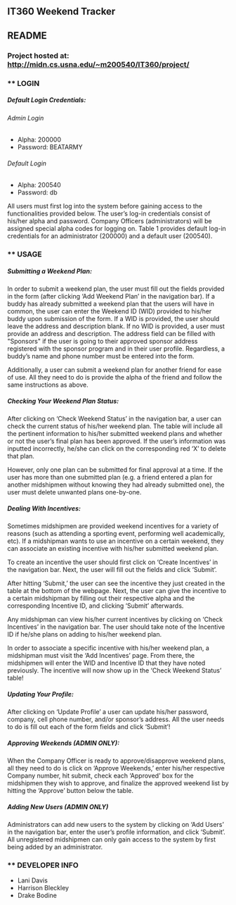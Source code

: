 ## IT360 Weekend Tracker
## README

### Project hosted at: http://midn.cs.usna.edu/~m200540/IT360/project/

### ** LOGIN
##### Default Login Credentials:
###### Admin Login
 - Alpha:      200000
 - Password:   BEATARMY
###### Default Login
 - Alpha:      200540
 - Password:   db
 
 All users must first log into the system before gaining access to the functionalities 
 provided below. The user’s log-in credentials consist of his/her alpha and password. 
 Company Officers (administrators) will be assigned special alpha codes for logging on. 
 Table 1 provides default log-in credentials for an administrator (200000) and a default
 user (200540).
 
### ** USAGE
##### Submitting a Weekend Plan:
In order to submit a weekend plan, the user must fill out the fields provided in the form
(after clicking ‘Add Weekend Plan’ in the navigation bar). If a buddy has already 
submitted a weekend plan that the users will have in common, the user can enter the 
Weekend ID (WID) provided to his/her buddy upon submission of the form. If a WID is 
provided, the user should leave the address and description blank. If no WID is provided,
a user must provide an address and description. The address field can be filled with 
"Sponsors" if the user is going to their approved sponsor address registered with the 
sponsor program and in their user profile. Regardless, a buddy’s name and phone number 
must be entered into the form.

Additionally, a user can submit a weekend plan for another friend for ease of use. All 
they need to do is provide the alpha of the friend and follow the same instructions as 
above.

##### Checking Your Weekend Plan Status:
After clicking on ‘Check Weekend Status’ in the navigation bar, a user can check the 
current status of his/her weekend plan. The table will include all the pertinent 
information to his/her submitted weekend plans and whether or not the user’s final plan
has been approved. If the user’s information was inputted incorrectly, he/she can click
on the corresponding red ‘X’ to delete that plan.

However, only one plan can be submitted for final approval at a time. If the user has 
more than one submitted plan (e.g. a friend entered a plan for another midshipmen without
knowing they had already submitted one), the user must delete unwanted plans one-by-one.

##### Dealing With Incentives:
Sometimes midshipmen are provided weekend incentives for a variety of reasons (such as 
attending a sporting event, performing well academically, etc). If a midshipman wants to
use an incentive on a certain weekend, they can associate an existing incentive with 
his/her submitted weekend plan.

To create an incentive the user should first click on ‘Create Incentives’ in the 
navigation bar. Next, the user will fill out the fields and click ‘Submit’.

After hitting ‘Submit,’ the user can see the incentive they just created in the table at
the bottom of the webpage. Next, the user can give the incentive to a certain midshipman
by filling out their respective alpha and the corresponding Incentive ID, and clicking 
‘Submit’ afterwards.

Any midshipman can view his/her current incentives by clicking on ‘Check Incentives’ in 
the navigation bar. The user should take note of the Incentive ID if he/she plans on 
adding to his/her weekend plan.

In order to associate a specific incentive with his/her weekend plan, a midshipman must
visit the ‘Add Incentives’ page. From there, the midshipmen will enter the WID and 
Incentive ID that they have noted previously. The incentive will now show up in the 
‘Check Weekend Status’ table!

##### Updating Your Profile:
After clicking on ‘Update Profile’ a user can update his/her password, company, cell 
phone number, and/or sponsor’s address. All the user needs to do is fill out each of the
form fields and click ‘Submit’!

##### Approving Weekends (ADMIN ONLY):
When the Company Officer is ready to approve/disapprove weekend plans, all they need to 
do is click on ‘Approve Weekends,’ enter his/her respective Company number, hit submit, 
check each ‘Approved’ box for the midshipmen they wish to approve, and finalize the 
approved weekend list by hitting the ‘Approve’ button below the table.

##### Adding New Users (ADMIN ONLY)
Administrators can add new users to the system by clicking on ‘Add Users’ in the 
navigation bar, enter the user’s profile information, and click ‘Submit’. All 
unregistered midshipmen can only gain access to the system by first being added by an 
administrator.


### ** DEVELOPER INFO
 - Lani Davis
 - Harrison Bleckley
 - Drake Bodine
